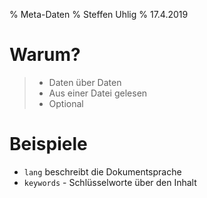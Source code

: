 % Meta-Daten
% Steffen Uhlig
% 17.4.2019

# Warum?

>* Daten über Daten
>* Aus einer Datei gelesen
>* Optional

# Beispiele
- `lang` beschreibt die Dokumentsprache
- `keywords` - Schlüsselworte über den Inhalt
